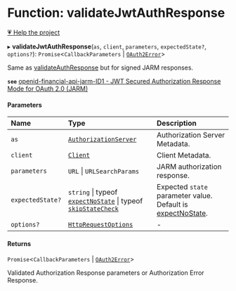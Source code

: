# Function: validateJwtAuthResponse

[💗 Help the project](https://github.com/sponsors/panva)

▸ **validateJwtAuthResponse**(`as`, `client`, `parameters`, `expectedState?`, `options?`): `Promise`<`CallbackParameters` \| [`OAuth2Error`](../interfaces/OAuth2Error.md)\>

Same as [validateAuthResponse](validateAuthResponse.md) but for signed JARM responses.

**`see`** [openid-financial-api-jarm-ID1 - JWT Secured Authorization Response Mode for OAuth 2.0 (JARM)](https://openid.net/specs/openid-financial-api-jarm-ID1.html)

#### Parameters

| Name | Type | Description |
| :------ | :------ | :------ |
| `as` | [`AuthorizationServer`](../interfaces/AuthorizationServer.md) | Authorization Server Metadata. |
| `client` | [`Client`](../interfaces/Client.md) | Client Metadata. |
| `parameters` | `URL` \| `URLSearchParams` | JARM authorization response. |
| `expectedState?` | `string` \| typeof [`expectNoState`](../variables/expectNoState.md) \| typeof [`skipStateCheck`](../variables/skipStateCheck.md) | Expected `state` parameter value. Default is [expectNoState](../variables/expectNoState.md). |
| `options?` | [`HttpRequestOptions`](../interfaces/HttpRequestOptions.md) | - |

#### Returns

`Promise`<`CallbackParameters` \| [`OAuth2Error`](../interfaces/OAuth2Error.md)\>

Validated Authorization Response parameters or Authorization Error Response.
